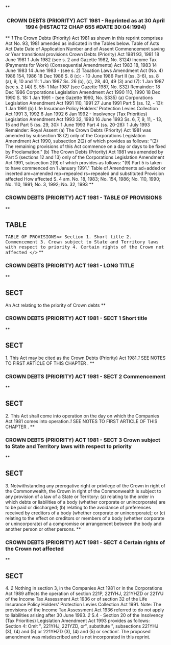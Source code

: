 **<b>

### <center><name>CROWN DEBTS (PRIORITY) ACT 1981 - Reprinted as at 30 April 1994 (HISTACT2 CHAP 655 #DATE 30:04:1994) </name></center>
</b>** *1* The Crown Debts (Priority) Act 1981 as shown in this reprint comprises Act No. 93, 1981 amended as indicated in the Tables below.<lf>                                Table of Acts<lf>     Act             Date             Date of               Application<lf>     Number and      of Assent        Commencement          saving or<lf>     Year                                                   transitional<lf>                                                            provisions<lf>     Crown Debts (Priority) Act 1981<lf>     93, 1981        18 June 1981     1 July 1982<lf>                                      (see s. 2 and<lf>                                      Gazette 1982, No.<lf>                                      S124)<lf>     Income Tax (Payments for Work) (Consequential Amendments)<lf>     Act 1983<lf>     18, 1983        14 June 1983     14 June 1983            -<lf>                                      (see s. 2)<lf>     Taxation Laws Amendment Act (No. 4) 1986<lf>     154, 1986       18 Dec 1986      S. 8 (c):               -<lf>                                      10 June 1986<lf>                                      Part II (ss. 3-6),<lf>                                      ss. 8 (a), 9,<lf>                                      10 and 11:<lf>                                      1 Jan 1987<lf>                                      Ss. 26 (b), (c),<lf>                                      28, 40, 49 (3)<lf>                                      and (7): 1 Jan 1987<lf>                                      (see s. 2 (4))<lf>                                      S. 55: 1 Mar<lf>                                      1987 (see Gazette<lf>                                      1987, No. S32)<lf>                                      Remainder:<lf>                                      18 Dec 1986<lf>     Corporations Legislation Amendment Act 1990<lf>     110, 1990       18 Dec 1990      S. 18: 1 Jan 1991        -<lf>                                      (see Gazette 1990,<lf>                                      No. S335) (a)<lf>     Corporations Legislation Amendment Act 1991<lf>     110, 1991       27 June 1991     Part 5 (ss. 12,          -<lf>                                      13): 1 Jan 1991 (b)<lf>     Life Insurance Policy Holders' Protection Levies Collection<lf>     Act 1991<lf>     3, 1992         6 Jan 1992       6 Jan 1992               -<lf>     Insolvency (Tax Priorities) Legislation Amendment Act 1993<lf>     32, 1993        16 June 1993     Ss. 6, 7, 9, 11,         -<lf>                                      13, 15 and Part 5<lf>                                      (ss. 29, 30):<lf>                                      1 June 1993<lf>                                      Part 4 (ss. 20-28):<lf>                                      1 July 1993<lf>                                      Remainder: Royal Assent<lf>   (a) The Crown Debts (Priority) Act 1981 was amended by subsection 18 (2) only of the Corporations Legislation Amendment Act 1990, subsection 2(2) of which provides as follows:<lf>   "(2) The remaining provisions of this Act commence on a day or days to be fixed by Proclamation."<lf>   (b) The Crown Debts (Priority) Act 1981 was amended by Part 5 (sections 12 and 13) only of the Corporations Legislation Amendment Act 1991, subsection 2(9) of which provides as follows:<lf>   "(9) Part 5 is taken to have commenced on 1 January 1991."<lf>                          Table of Amendments<lf> ad=added or inserted am=amended rep=repealed rs=repealed and substituted<lf>     Provision affected            How affected<lf>     S. 4                          am. No. 18, 1983; No. 154, 1986;<lf>                                   No. 110, 1990; No. 110, 1991;<lf>                                   No. 3, 1992; No. 32, 1993<lf> </lf></lf></lf></lf></lf></lf></lf></lf></lf></lf></lf></lf></lf></lf></lf></lf></lf></lf></lf></lf></lf></lf></lf></lf></lf></lf></lf></lf></lf></lf></lf></lf></lf></lf></lf></lf></lf></lf></lf></lf></lf></lf></lf></lf></lf></lf></lf></lf></lf></lf></lf></lf></lf></lf></lf></lf></lf></lf></lf>
**<b>

### <name>CROWN DEBTS (PRIORITY) ACT 1981 - TABLE OF PROVISIONS </name>
</b>** 

## TABLE
<tables> <tt>                        TABLE OF PROVISIONS<><lf> Section<lf>     1\.    Short title<lf>     2\.    Commencement<lf>     3\.    Crown subject to State and Territory laws with respect to<lf>           priority<lf>     4\.    Certain rights of the Crown not affected<lf> </lf></lf></lf></lf></lf></lf></lf></></tt></tables>
**<b>

### <name>CROWN DEBTS (PRIORITY) ACT 1981 - LONG TITLE </name>
</b>** 

## SECT
<sect>             An Act relating to the priority of Crown debts<lf> </lf></sect>
**<b>

### <name>CROWN DEBTS (PRIORITY) ACT 1981 - SECT 1 Short title </name>
</b>** 

## SECT
<sect>   1\. This Act may be cited as the Crown Debts (Priority) Act 1981.*1* SEE NOTES TO FIRST ARTICLE OF THIS CHAPTER . </sect>
**<b>

### <name>CROWN DEBTS (PRIORITY) ACT 1981 - SECT 2 Commencement </name>
</b>** 

## SECT
<sect>   2\. This Act shall come into operation on the day on which the Companies Act 1981 comes into operation.*1* SEE NOTES TO FIRST ARTICLE OF THIS CHAPTER . </sect>
**<b>

### <name>CROWN DEBTS (PRIORITY) ACT 1981 - SECT 3 Crown subject to State and Territory laws with respect to priority </name>
</b>** 

## SECT
<sect>   3\.  Notwithstanding any prerogative right or privilege of the Crown in right of the Commonwealth, the Crown in right of the Commonwealth is subject to any provision of a law of a State or Territory:<lf>   (a) relating to the order in which debts or liabilities of a body (whether corporate or unincorporate) are to be paid or discharged;<lf>   (b) relating to the avoidance of preferences received by creditors of a body (whether corporate or unincorporate); or<lf>   (c) relating to the effect on creditors or members of a body (whether corporate or unincorporate) of a compromise or arrangement between the body and another person or other persons. </lf></lf></lf></sect>
**<b>

### <name>CROWN DEBTS (PRIORITY) ACT 1981 - SECT 4 Certain rights of the Crown not affected </name>
</b>** 

## SECT
<sect>   4\. *2* Nothing in section 3, in the Companies Act 1981 or in the Corporations Act 1989 affects the operation of section 221P, 221YHJ, 221YHZD or 221YU of the Income Tax Assessment Act 1936  or of section 32 of the Life Insurance Policy Holders' Protection Levies Collection Act 1991.<lf> Note: The provisions of the Income Tax Assessment Act 1936 referred to do not apply to liabilities arising after 30 June 1993\. *2* S.4 - Section 20 of the Insolvency (Tax Priorities) Legislation Amendment Act 1993 provides as follows:<lf> Section 4:<lf>   Omit ", 221YHJ, 221YZD, or", substitute ", subsections 221YHJ (3), (4) and (5) or 221YHZD (3), (4) and (5) or section'.<lf>   The proposed amendment was misdescribed and is not incorporated in this reprint. </lf></lf></lf></lf></sect>
